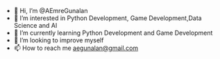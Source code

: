 - 👋 Hi, I’m @AEmreGunalan
- 👀 I’m interested in Python Development, Game Development,Data Science and AI
- 🌱 I’m currently learning Python Development and Game Development
- 💞️ I’m looking to improve myself
- 📫 How to reach me aegunalan@gmail.com

<!---
AEmreGunalan/AEmreGunalan is a ✨ special ✨ repository because its `README.md` (this file) appears on your GitHub profile.
You can click the Preview link to take a look at your changes.
--->
